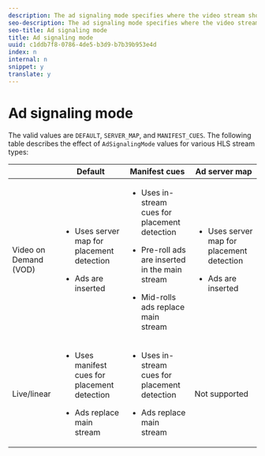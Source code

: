 ```yaml
---
description: The ad signaling mode specifies where the video stream should get advertising information.
seo-description: The ad signaling mode specifies where the video stream should get advertising information.
seo-title: Ad signaling mode
title: Ad signaling mode
uuid: c1ddb7f8-0786-4de5-b3d9-b7b39b953e4d
index: n
internal: n
snippet: y
translate: y
---
```


# Ad signaling mode

The valid values are `DEFAULT`, `SERVER_MAP`, and `MANIFEST_CUES`. 
The following table describes the effect of `AdSignalingMode` values for various HLS stream types: 

<table frame="all" colsep="1" rowsep="1" id="table_AdSignalingMode"> 
 <thead> 
  <tr rowsep="1"> 
   <th colname="1" class="entry"> </th> 
   <th colname="2" class="entry">Default</th> 
   <th colname="3" class="entry">Manifest cues</th> 
   <th colname="4" class="entry">Ad server map</th> 
  </tr> 
 </thead>
 <tbody> 
  <tr rowsep="1"> 
   <td colname="1">Video on Demand (VOD)</td> 
   <td colname="2"> 
    <ul id="ul_E79DA79107364D0D8B46A1859CA75B5C"> 
     <li id="li_B259ED87743F463095071F58DC840E39"> <p>Uses server map for placement detection</p> </li> 
     <li id="li_8957E4151466467BA6C954E5010E34EA"> <p>Ads are inserted</p> </li> 
    </ul> </td> 
   <td colname="3"> 
    <ul id="ul_D462C76717D94DE09915BDF6E9B3FB68"> 
     <li id="li_FB46108F4AD9457D99D2618ABEF7DBD1"> <p>Uses in-stream cues for placement detection</p> </li> 
     <li id="li_C3F7FBB98F524CEF97D17318C292E9EA"> <p>Pre-roll ads are inserted in the main stream</p> </li> 
     <li id="li_A56E1545F84840DFA6D065DA60E98C31"> <p>Mid-rolls ads replace main stream</p> </li> 
    </ul> </td> 
   <td colname="4"> 
    <ul id="ul_F10192B1B6F745CBB0D4C1A6D52A57B4"> 
     <li id="li_2ADACF71FA5F4A08A00A3399F5593420"> <p>Uses server map for placement detection</p> </li> 
     <li id="li_1201085B9C554A4BBD471E7EB2E363AC"> <p>Ads are inserted</p> </li> 
    </ul> </td> 
  </tr> 
  <tr rowsep="0"> 
   <td colname="1">Live/linear</td> 
   <td colname="2"> 
    <ul id="ul_82AAC9EE056F49E999F809536A96C2F8"> 
     <li id="li_73BAD2BAA95F4592808B77F8DA436237"> <p>Uses manifest cues for placement detection</p> </li> 
     <li id="li_A97B6F61078D4149A984B2412021E103"> <p>Ads replace main stream</p> </li> 
    </ul> </td> 
   <td colname="3"> 
    <ul id="ul_CAED2D4F46334D76AE025482881BF843"> 
     <li id="li_A8023845A037482DBFDEF7EF247FECFD"> <p>Uses in-stream cues for placement detection</p> </li> 
     <li id="li_62A3CDAD249344EB89043B2AE0F4D7FF"> <p>Ads replace main stream</p> </li> 
    </ul> </td> 
   <td colname="4">Not supported</td> 
  </tr> 
 </tbody> 
</table>

